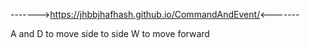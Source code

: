 ------->https://jhbbjhafhash.github.io/CommandAndEvent/<-------

A and D to move side to side
W to move forward

